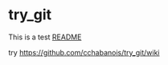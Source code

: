 try_git
=======
This is a test
[README](README2.md)


try https://github.com/cchabanois/try_git/wiki
